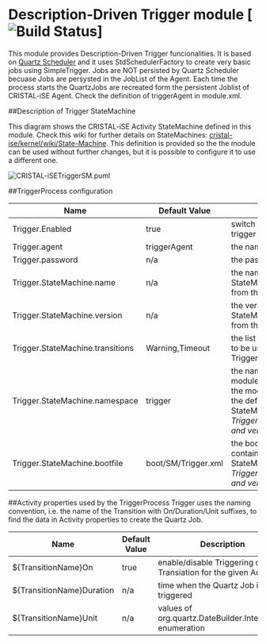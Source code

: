 # Description-Driven Trigger module [![Build Status](https://travis-ci.org/cristal-ise/trigger.svg?branch=master)]

This module provides Description-Driven Trigger funcionalities. It is based on [Quartz Scheduler](http://www.quartz-scheduler.org/) and it uses StdSchedulerFactory to create very basic jobs using SimpleTrigger. Jobs are NOT persisted by Quartz Scheduler becuase Jobs are persysted in the JobList of the Agent. Each time the process starts the QuartzJobs are recreated form the persistent Joblist of CRISTAL-iSE Agent. Check the definition of triggerAgent in module.xml.

##Description of Trigger StateMachine

This diagram shows the CRISTAL-iSE Activity StateMachine defined in this module. Check this wiki for further details on StateMachines: [cristal-ise/kernel/wiki/State-Machine](https://github.com/cristal-ise/kernel/wiki/State-Machine). This definition is provided so the the module can be used without further changes, but it is possible to configure it to use a different one.

![CRISTAL-iSETriggerSM.puml](http://uml.mvnsearch.org/gist/f5a862d0bb01c192a6c34f0259f3b469)

##TriggerProcess configuration

| Name                             |  Default Value      | Description |
|----------------------------------|---------------------|-------------|
| Trigger.Enabled                  | true                | switch on/off the entire trigger |
| Trigger.agent                    | triggerAgent        | the name of the agent |
| Trigger.password                 | n/a                 | the password of the agent |
| Trigger.StateMachine.name        | n/a                 | the name of the required StateMachine to retrieve from the backend |
| Trigger.StateMachine.version     | n/a                 | the version of the required StateMachine to retrieve from the backend |
| Trigger.StateMachine.transitions | Warning,Timeout     | the list of Transition names to be used by the TriggerProcess |
| Trigger.StateMachine.namespace   | trigger             | the namespace of the module, i.e. ns attribute in the module.xml, containing the definition of StateMachine. Use _Trigger.StateMachine.name and version_ if possbile |
| Trigger.StateMachine.bootfile    | boot/SM/Trigger.xml | the bootstrap file containing the definition of StateMachine. Use _Trigger.StateMachine.name and version_ if possbile |

##Activity properties used by the TriggerProcess
Trigger uses the naming convention, i.e. the name of the Transition with On/Duration/Unit suffixes, to find the data in Activity properties to create the Quartz Job.

| Name                      | Default Value | Description |
|---------------------------|---------------|-------------|
| ${TransitionName}On       | true          | enable/disable Triggering of this Transiation for the given Activity |
| ${TransitionName}Duration | n/a           | time when the Quartz Job is triggered |
| ${TransitionName}Unit     | n/a           | values of org.quartz.DateBuilder.IntervalUnit enumeration |
